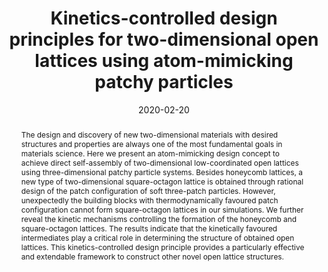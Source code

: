 ---
title: Kinetics-controlled design principles for two-dimensional open lattices using atom-mimicking patchy particles
authors:
- Zhan-Wei Li
- Yu-Wei Sun
- Yan-Hui Wang
- 朱有亮
- Zhong-Yuan Lu
- Zhao-Yan Sun
date: '2020-02-20'
doi: 10.1039/C9NR09656F
publish_types: ['期刊文章']
publication: Nanoscale
publication_short: Nanoscale
abstract: The design and discovery of new two-dimensional materials with  desired structures and properties are always one of the most  fundamental goals in materials science. Here we present an  atom-mimicking design concept to achieve direct self-assembly of  two-dimensional low-coordinated open lattices using three-dimensional  patchy particle systems. Besides honeycomb lattices, a new type of  two-dimensional square-octagon lattice is obtained through rational  design of the patch configuration of soft three-patch particles.  However, unexpectedly the building blocks with thermodynamically  favoured patch configuration cannot form square-octagon lattices in our  simulations. We further reveal the kinetic mechanisms controlling the  formation of the honeycomb and square-octagon lattices. The results  indicate that the kinetically favoured intermediates play a critical  role in determining the structure of obtained open lattices. This  kinetics-controlled design principle provides a particularly effective  and extendable framework to construct other novel open lattice  structures.
url_pdf: https://pubs.rsc.org/en/content/articlelanding/2020/nr/c9nr09656f
---
